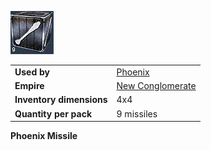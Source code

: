 ![](../images/Pheonixmissle.jpg "Pheonixmissle.jpg")

|                          |                                                |
| ------------------------ | ---------------------------------------------- |
| **Used by**              | [Phoenix](../weapons/Phoenix.md)               |
| **Empire**               | [New Conglomerate](../factions/New_Conglomerate.md) |
| **Inventory dimensions** | 4x4                                            |
| **Quantity per pack**    | 9 missiles                                     |

**Phoenix Missile**
